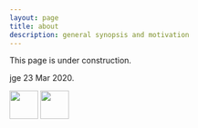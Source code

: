 ```yaml
---
layout: page
title: about
description: general synopsis and motivation
---
```


This page is under construction. 

jge 23 Mar 2020.

<a href="https://www.linkedin.com/in/justinelfritz/"><img src="https://mag06.github.io/linkedin_circ.svg" width="50" height="50"></a> <a href="https://https://www.researchgate.net/profile/Justin_Elfritz"><img src="https://mag06.github.io/ResearchGate2.png" width="50" height="50"></a>

